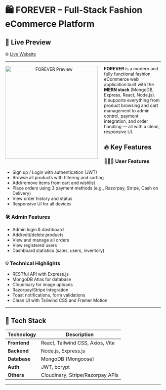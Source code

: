 # 🛍️ FOREVER – Full-Stack Fashion eCommerce Platform
## 🔗 Live Preview

🌐 [Live Website](https://e-commerce-frontend-iota-flame.vercel.app)

---
<p align="center">
  <img src="https://github.com/user-attachments/assets/7ee57957-0bc8-4eaf-aa0e-bb1e8bc22830" alt="FOREVER Preview" width="300" style="margin-right: 20px; float: left;" />
</p>

**FOREVER** is a modern and fully functional fashion eCommerce web application built with the **MERN stack** (MongoDB, Express, React, Node.js).  
It supports everything from product browsing and cart management to admin control, payment integration, and order handling — all with a clean, responsive UI.

## 🔥 Key Features

### 🧑‍🤝‍🧑 User Features
- Sign up / Login with authentication (JWT)
- Browse all products with filtering and sorting
- Add/remove items from cart and wishlist
- Place orders using 3 payment methods (e.g., Razorpay, Stripe, Cash on Delivery)
- View order history and status
- Responsive UI for all devices

### 🛠️ Admin Features
- Admin login & dashboard
- Add/edit/delete products
- View and manage all orders
- View registered users
- Dashboard statistics (sales, users, inventory)

### 💡 Technical Highlights
- RESTful API with Express.js
- MongoDB Atlas for database
- Cloudinary for image uploads
- Razorpay/Stripe integration
- Toast notifications, form validations
- Clean UI with Tailwind CSS and Framer Motion

---

## 🧱 Tech Stack

| Technology     | Description                        |
|----------------|------------------------------------|
| **Frontend**   | React, Tailwind CSS, Axios, Vite   |
| **Backend**    | Node.js, Express.js                |
| **Database**   | MongoDB (Mongoose)                 |
| **Auth**       | JWT, bcrypt                        |
| **Others**     | Cloudinary, Stripe/Razorpay APIs   |

---


